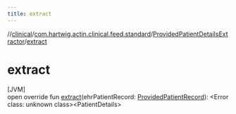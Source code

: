 ```yaml
---
title: extract
---
```

//[clinical](../../../index.html)/[com.hartwig.actin.clinical.feed.standard](../index.html)/[ProvidedPatientDetailsExtractor](index.html)/[extract](extract.html)



# extract



[JVM]\
open override fun [extract](extract.html)(ehrPatientRecord: [ProvidedPatientRecord](../-provided-patient-record/index.html)): &lt;Error class: unknown class&gt;&lt;PatientDetails&gt;




